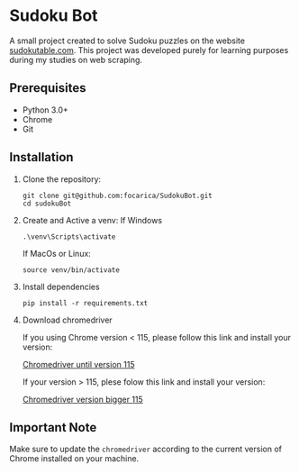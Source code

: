 # Sudoku Bot

A small project created to solve Sudoku puzzles on the website [sudokutable.com](https://sudokutable.com). This project was developed purely for learning purposes during my studies on web scraping.

## Prerequisites
* Python 3.0+
* Chrome
* Git

## Installation 
1. Clone the repository:
    ```        
    git clone git@github.com:focarica/SudokuBot.git
    cd sudokuBot
    ```

2. Create and Active a venv:
    If Windows
    ```
    .\venv\Scripts\activate
    ```

    If MacOs or Linux:
    ```
    source venv/bin/activate
    ```

3. Install dependencies
    ```
    pip install -r requirements.txt
    ```

4. Download chromedriver

    If you using Chrome version < 115, please follow this link and install your version:

    [Chromedriver until version 115](https://developer.chrome.com/docs/chromedriver/downloads)

    If your version > 115, plese folow this link and install your version:

    [Chromedriver version bigger 115](https://googlechromelabs.github.io/chrome-for-testing/)

    
## Important Note

Make sure to update the `chromedriver` according to the current version of Chrome installed on your machine.
